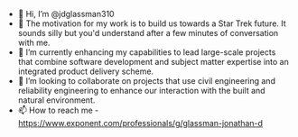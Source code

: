 - 👋 Hi, I’m @jdglassman310
- 👀 The motivation for my work is to build us towards a Star Trek future. It sounds silly but you'd understand after a few minutes of conversation with me.
- 🌱 I’m currently enhancing my capabilities to lead large-scale projects that combine software development and subject matter expertise into an integrated product delivery scheme.
- 💞️ I’m looking to collaborate on projects that use civil engineering and reliability engineering to enhance our interaction with the built and natural environment.
- 📫 How to reach me - https://www.exponent.com/professionals/g/glassman-jonathan-d

<!---
jdglassman310/jdglassman310 is a ✨ special ✨ repository because its `README.md` (this file) appears on your GitHub profile.
You can click the Preview link to take a look at your changes.
--->
